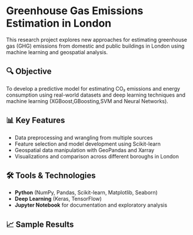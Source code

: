 # Greenhouse Gas Emissions Estimation in London

This research project explores new approaches for estimating greenhouse gas (GHG) emissions from domestic and public buildings in London using machine learning and 
geospatial analysis.

## 🔍 Objective
To develop a predictive model for estimating CO₂ emissions and energy consumption using real-world datasets and deep learning techniques
and machine learning (XGBoost,GBoosting,SVM and Neural Networks).

## 📊 Key Features
- Data preprocessing and wrangling from multiple sources
- Feature selection and model development using Scikit-learn
- Geospatial data manipulation with GeoPandas and Xarray
- Visualizations and comparison across different boroughs in London

## 🛠 Tools & Technologies
- **Python** (NumPy, Pandas, Scikit-learn, Matplotlib, Seaborn)
- **Deep Learning** (Keras, TensorFlow)
- **Jupyter Notebook** for documentation and exploratory analysis

## 📈 Sample Results

